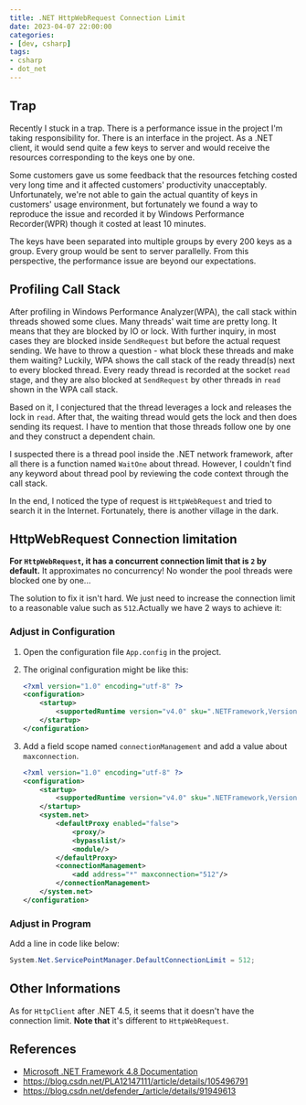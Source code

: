 ```yaml
---
title: .NET HttpWebRequest Connection Limit
date: 2023-04-07 22:00:00
categories:
- [dev, csharp]
tags:
- csharp
- dot_net
---
```


## Trap

Recently I stuck in a trap. There is a performance issue in the project I'm taking responsibility for. There is an interface in the project. As a .NET client, it would send quite a few keys to server and would receive the resources corresponding to the keys one by one.

Some customers gave us some feedback that the resources fetching costed very long time and it affected customers' productivity unacceptably. Unfortunately, we're not able to gain the actual quantity of keys in customers' usage environment, but fortunately we found a way to reproduce the issue and recorded it by Windows Performance Recorder(WPR) though it costed at least 10 minutes.

The keys have been separated into multiple groups by every 200 keys as a group. Every group would be sent to server parallelly. From this perspective, the performance issue are beyond our expectations.

## Profiling Call Stack

After profiling in Windows Performance Analyzer(WPA), the call stack within threads showed some clues. Many threads' wait time are pretty long. It means that they are blocked by IO or lock. With further inquiry, in most cases they are blocked inside `SendRequest` but before the actual request sending. We have to throw a question - what block these threads and make them waiting? Luckily, WPA shows the call stack of the ready thread(s) next to every blocked thread. Every ready thread is recorded at the socket `read` stage, and they are also blocked at `SendRequest` by other threads in `read` shown in the WPA call stack.

Based on it, I conjectured that the thread leverages a lock and releases the lock in `read`. After that, the waiting thread would gets the lock and then does sending its request. I have to mention that those threads follow one by one and they construct a dependent chain.

I suspected there is a thread pool inside the .NET network framework, after all there is a function named `WaitOne` about thread. However, I couldn't find any keyword about thread pool by reviewing the code context through the call stack.

In the end, I noticed the type of request is `HttpWebRequest` and tried to search it in the Internet. Fortunately, there is another village in the dark.

## HttpWebRequest Connection limitation

**For `HttpWebRequest`, it has a concurrent connection limit that is `2` by default.** It approximates no concurrency! No wonder the pool threads were blocked one by one...

The solution to fix it isn't hard. We just need to increase the connection limit to a reasonable value such as `512`.Actually we have 2 ways to achieve it:

### Adjust in Configuration

1. Open the configuration file `App.config` in the project.
2. The original configuration might be like this:

    ```XML
    <?xml version="1.0" encoding="utf-8" ?>
    <configuration>
        <startup> 
            <supportedRuntime version="v4.0" sku=".NETFramework,Version=v4.6" />
        </startup>
    </configuration>
    ```

3. Add a field scope named `connectionManagement` and add a value about `maxconnection`.

    ```XML
    <?xml version="1.0" encoding="utf-8" ?>
    <configuration>
        <startup> 
            <supportedRuntime version="v4.0" sku=".NETFramework,Version=v4.6" />
        </startup>
        <system.net>
            <defaultProxy enabled="false">
                <proxy/>
                <bypasslist/>
                <module/>
            </defaultProxy>
            <connectionManagement>
                <add address="*" maxconnection="512"/>
            </connectionManagement>
        </system.net>
    </configuration>
    ```

### Adjust in Program

Add a line in code like below:

```C#
System.Net.ServicePointManager.DefaultConnectionLimit = 512;
```

## Other Informations

As for `HttpClient` after .NET 4.5, it seems that it doesn't have the connection limit. **Note that** it's different to `HttpWebRequest`.

## References

- [Microsoft .NET Framework 4.8 Documentation](https://learn.microsoft.com/en-us/dotnet/api/system.net.servicepointmanager.defaultconnectionlimit?view=netframework-4.8#System_Net_ServicePointManager_DefaultConnectionLimit)
- <https://blog.csdn.net/PLA12147111/article/details/105496791>
- <https://blog.csdn.net/defender_/article/details/91949613>
